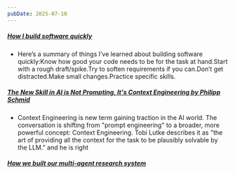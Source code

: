 ```yaml
---
pubDate: 2025-07-10
---
```


##### [How I build software quickly](https://evanhahn.com/how-i-build-software-quickly/)

- Here’s a summary of things I’ve learned about building software quickly:Know how good your code needs to be for the task at hand.Start with a rough draft/spike.Try to soften requirements if you can.Don’t get distracted.Make small changes.Practice specific skills.

##### [The New Skill in AI is Not Prompting, It's Context Engineering by Philipp Schmid](https://www.philschmid.de/context-engineering)

- Context Engineering is new term gaining traction in the AI world. The conversation is shifting from "prompt engineering" to a broader, more powerful concept: Context Engineering. Tobi Lutke describes it as "the art of providing all the context for the task to be plausibly solvable by the LLM.” and he is right

##### [How we built our multi-agent research system](https://www.anthropic.com/engineering/built-multi-agent-research-system)
